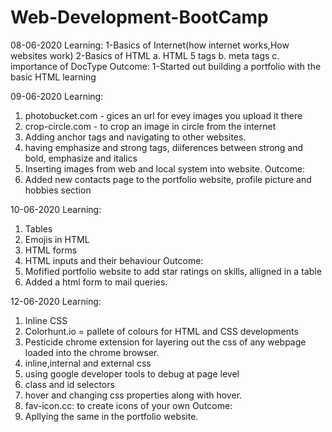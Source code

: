 # Web-Development-BootCamp
08-06-2020
Learning:
  1-Basics of Internet(how internet works,How websites work)
  2-Basics of HTML
    a. HTML 5 tags
    b. meta tags
    c. importance of DocType
Outcome:
  1-Started out building a portfolio with the basic HTML learning

09-06-2020
Learning:
  1. photobucket.com - gices an url for evey images you upload it there
  2. crop-circle.com - to crop an image in circle from the internet
  3. Adding anchor tags and navigating to other websites.
  4. having emphasize and strong tags, diiferences between strong and bold, emphasize and italics
  5. Inserting images from web and local system into website.
Outcome:
  1. Added new contacts page to the portfolio website, profile picture and hobbies section

10-06-2020
Learning:
  1. Tables
  2. Emojis in HTML
  3. HTML forms
  4. HTML inputs and their behaviour
Outcome:
  1. Mofified portfolio website to add star ratings on skills, alligned in a table
  2. Added a html form to mail queries.

12-06-2020
Learning:
  1. Inline CSS
  2. Colorhunt.io = pallete of colours for HTML and CSS developments 
  3. Pesticide chrome extension for layering out the css of any webpage loaded into the chrome browser.
  4. inline,internal and external css
  5. using google developer tools to debug at page level
  6. class and id selectors
  7. hover and changing css properties along with hover.
  8. fav-icon.cc: to create icons of your own
Outcome:
  1. Apllying the same in the portfolio website.